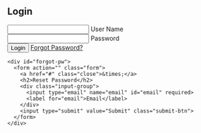<!DOCTYPE html>
<html lang="en">
<head>
  <meta charset="UTF-8">
  <meta name="viewport" content="width=device-width, initial-scale=1.0">
  <meta http-equiv="X-UA-Compatible" content="ie=edge">
  <link rel="stylesheet" href="style.css">
  <title>Login Form</title>
</head>
<body>
  <div class="login-wrapper">
    <form action="" class="form">
      <img src="img/avatar.png" alt="">
      <h2>Login</h2>
      <div class="input-group">
        <input type="text" name="loginUser" id="loginUser" required>
        <label for="loginUser">User Name</label>
      </div>
      <div class="input-group">
        <input type="password" name="loginPassword" id="loginPassword" required>
        <label for="loginPassword">Password</label>
      </div>
      <input type="submit" value="Login" class="submit-btn">
      <a href="#forgot-pw" class="forgot-pw">Forgot Password?</a>
    </form>

    <div id="forgot-pw">
      <form action="" class="form">
        <a href="#" class="close">&times;</a>
        <h2>Reset Password</h2>
        <div class="input-group">
          <input type="email" name="email" id="email" required>
          <label for="email">Email</label>
        </div>
        <input type="submit" value="Submit" class="submit-btn">
      </form>
    </div>
  </div>
  <!--
  Copyright (c) 2021, Aw Score Code - Desain by : Aw Group Channel All rights reserved.
  For licensing, see LICENSE.html or https://www.awgroupchannel.my.id/p/license.html
  -->
</body>
</html>
